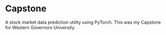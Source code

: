 # Capstone
A stock market data prediction utility using PyTorch. This was my Capstone for Western Governors University.
